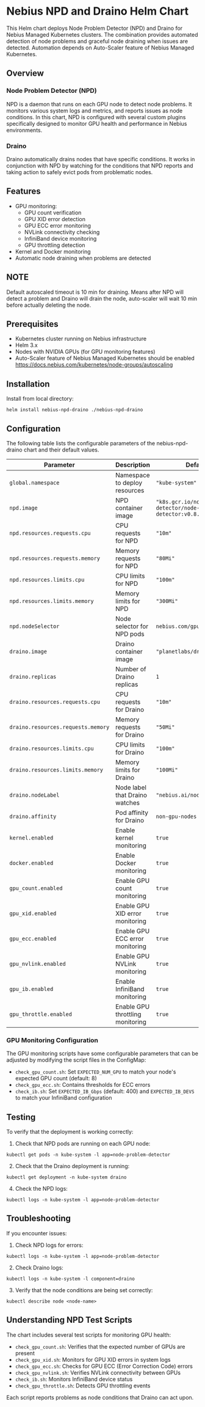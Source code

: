 # Nebius NPD and Draino Helm Chart

This Helm chart deploys Node Problem Detector (NPD) and Draino for Nebius Managed Kubernetes clusters. The combination provides automated detection of node problems and graceful node draining when issues are detected. Automation depends on Auto-Scaler feature of Nebius Managed Kubernetes.

## Overview

### Node Problem Detector (NPD)

NPD is a daemon that runs on each GPU node to detect node problems. It monitors various system logs and metrics, and reports issues as node conditions. In this chart, NPD is configured with several custom plugins specifically designed to monitor GPU health and performance in Nebius environments.

### Draino

Draino automatically drains nodes that have specific conditions. It works in conjunction with NPD by watching for the conditions that NPD reports and taking action to safely evict pods from problematic nodes.

## Features

- GPU monitoring:
  - GPU count verification
  - GPU XID error detection
  - GPU ECC error monitoring
  - NVLink connectivity checking
  - InfiniBand device monitoring
  - GPU throttling detection
- Kernel and Docker monitoring
- Automatic node draining when problems are detected

## NOTE

Default autoscaled timeout is 10 min for draining. Means after NPD will detect a problem and Draino will drain the node, auto-scaler will wait 10 min before actually deleting the node.

## Prerequisites

- Kubernetes cluster running on Nebius infrastructure
- Helm 3.x
- Nodes with NVIDIA GPUs (for GPU monitoring features)
- Auto-Scaler feature of Nebius Managed Kubernetes should be enabled
  https://docs.nebius.com/kubernetes/node-groups/autoscaling


## Installation

Install from local directory:

```
helm install nebius-npd-draino ./nebius-npd-draino
```

## Configuration

The following table lists the configurable parameters of the nebius-npd-draino chart and their default values.

| Parameter | Description | Default |
|-----------|-------------|---------|
| `global.namespace` | Namespace to deploy resources | `"kube-system"` |
| `npd.image` | NPD container image | `"k8s.gcr.io/node-problem-detector/node-problem-detector:v0.8.10"` |
| `npd.resources.requests.cpu` | CPU requests for NPD | `"10m"` |
| `npd.resources.requests.memory` | Memory requests for NPD | `"80Mi"` |
| `npd.resources.limits.cpu` | CPU limits for NPD | `"100m"` |
| `npd.resources.limits.memory` | Memory limits for NPD | `"300Mi"` |
| `npd.nodeSelector` | Node selector for NPD pods | `nebius.com/gpu: "true"` |
| `draino.image` | Draino container image | `"planetlabs/draino:latest"` |
| `draino.replicas` | Number of Draino replicas | `1` |
| `draino.resources.requests.cpu` | CPU requests for Draino | `"10m"` |
| `draino.resources.requests.memory` | Memory requests for Draino | `"50Mi"` |
| `draino.resources.limits.cpu` | CPU limits for Draino | `"100m"` |
| `draino.resources.limits.memory` | Memory limits for Draino | `"100Mi"` |
| `draino.nodeLabel` | Node label that Draino watches | `"nebius.ai/node-problem"` |
| `draino.affinity` | Pod affinity for Draino | `non-gpu-nodes` |
| `kernel.enabled` | Enable kernel monitoring | `true` |
| `docker.enabled` | Enable Docker monitoring | `true` |
| `gpu_count.enabled` | Enable GPU count monitoring | `true` |
| `gpu_xid.enabled` | Enable GPU XID error monitoring | `true` |
| `gpu_ecc.enabled` | Enable GPU ECC error monitoring | `true` |
| `gpu_nvlink.enabled` | Enable GPU NVLink monitoring | `true` |
| `gpu_ib.enabled` | Enable InfiniBand monitoring | `true` |
| `gpu_throttle.enabled` | Enable GPU throttling monitoring | `true` |

### GPU Monitoring Configuration

The GPU monitoring scripts have some configurable parameters that can be adjusted by modifying the script files in the ConfigMap:

- `check_gpu_count.sh`: Set `EXPECTED_NUM_GPU` to match your node's expected GPU count (default: 8)
- `check_gpu_ecc.sh`: Contains thresholds for ECC errors
- `check_ib.sh`: Set `EXPECTED_IB_Gbps` (default: 400) and `EXPECTED_IB_DEVS` to match your InfiniBand configuration

## Testing

To verify that the deployment is working correctly:

1. Check that NPD pods are running on each GPU node:

```
kubectl get pods -n kube-system -l app=node-problem-detector
```

2. Check that the Draino deployment is running:

```
kubectl get deployment -n kube-system draino
```

4. Check the NPD logs:

```
kubectl logs -n kube-system -l app=node-problem-detector
```

## Troubleshooting

If you encounter issues:

1. Check NPD logs for errors:

```
kubectl logs -n kube-system -l app=node-problem-detector
```

2. Check Draino logs:

```
kubectl logs -n kube-system -l component=draino
```

3. Verify that the node conditions are being set correctly:

```
kubectl describe node <node-name>
```

## Understanding NPD Test Scripts

The chart includes several test scripts for monitoring GPU health:

- `check_gpu_count.sh`: Verifies that the expected number of GPUs are present
- `check_gpu_xid.sh`: Monitors for GPU XID errors in system logs
- `check_gpu_ecc.sh`: Checks for GPU ECC (Error Correction Code) errors
- `check_gpu_nvlink.sh`: Verifies NVLink connectivity between GPUs
- `check_ib.sh`: Monitors InfiniBand device status
- `check_gpu_throttle.sh`: Detects GPU throttling events

Each script reports problems as node conditions that Draino can act upon.

